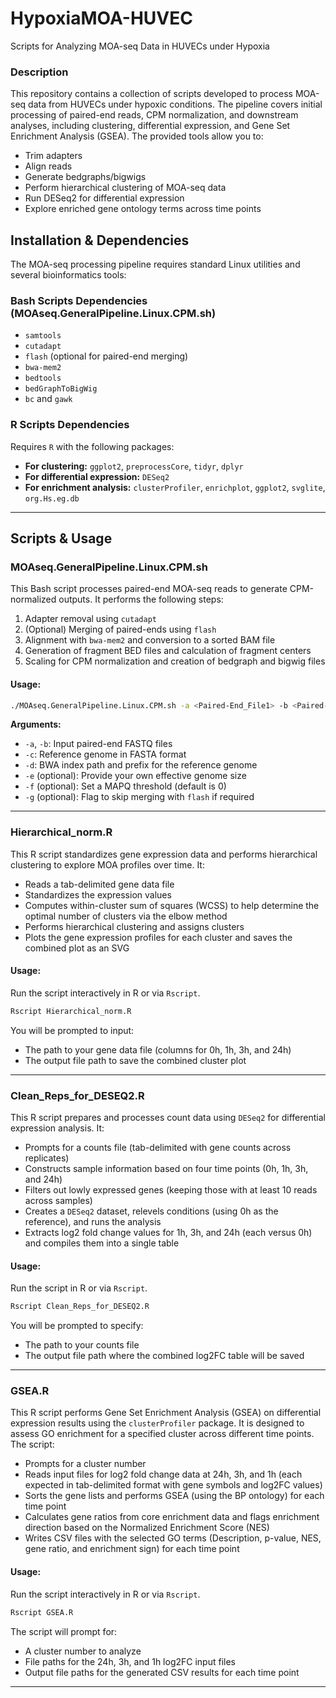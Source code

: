 # HypoxiaMOA-HUVEC

Scripts for Analyzing MOA-seq Data in HUVECs under Hypoxia

### Description
This repository contains a collection of scripts developed to process MOA-seq data from HUVECs under hypoxic conditions. The pipeline covers initial processing of paired-end reads, CPM normalization, and downstream analyses, including clustering, differential expression, and Gene Set Enrichment Analysis (GSEA). The provided tools allow you to:
- Trim adapters
- Align reads
- Generate bedgraphs/bigwigs
- Perform hierarchical clustering of MOA-seq data
- Run DESeq2 for differential expression
- Explore enriched gene ontology terms across time points

## Installation & Dependencies
The MOA-seq processing pipeline requires standard Linux utilities and several bioinformatics tools:

### Bash Scripts Dependencies (MOAseq.GeneralPipeline.Linux.CPM.sh)
- `samtools`
- `cutadapt`
- `flash` (optional for paired-end merging)
- `bwa-mem2`
- `bedtools`
- `bedGraphToBigWig`
- `bc` and `gawk`

### R Scripts Dependencies
Requires `R` with the following packages:
- **For clustering:** `ggplot2`, `preprocessCore`, `tidyr`, `dplyr`
- **For differential expression:** `DESeq2`
- **For enrichment analysis:** `clusterProfiler`, `enrichplot`, `ggplot2`, `svglite`, `org.Hs.eg.db`

---

## Scripts & Usage

### **MOAseq.GeneralPipeline.Linux.CPM.sh**
This Bash script processes paired-end MOA-seq reads to generate CPM-normalized outputs. It performs the following steps:

1. Adapter removal using `cutadapt`
2. (Optional) Merging of paired-ends using `flash`
3. Alignment with `bwa-mem2` and conversion to a sorted BAM file
4. Generation of fragment BED files and calculation of fragment centers
5. Scaling for CPM normalization and creation of bedgraph and bigwig files

#### **Usage:**
```bash
./MOAseq.GeneralPipeline.Linux.CPM.sh -a <Paired-End_File1> -b <Paired-End_File2> -c <Reference_Genome_FASTA> -d <Genome_BWA_Index_Path/Prefix> [-e <Effective_Genome_Size>] [-f <MAPQ_Threshold>] [-g]
```
**Arguments:**
- `-a`, `-b`: Input paired-end FASTQ files
- `-c`: Reference genome in FASTA format
- `-d`: BWA index path and prefix for the reference genome
- `-e` (optional): Provide your own effective genome size
- `-f` (optional): Set a MAPQ threshold (default is 0)
- `-g` (optional): Flag to skip merging with `flash` if required

---

### **Hierarchical_norm.R**
This R script standardizes gene expression data and performs hierarchical clustering to explore MOA profiles over time. It:
- Reads a tab-delimited gene data file
- Standardizes the expression values
- Computes within-cluster sum of squares (WCSS) to help determine the optimal number of clusters via the elbow method
- Performs hierarchical clustering and assigns clusters
- Plots the gene expression profiles for each cluster and saves the combined plot as an SVG

#### **Usage:**
Run the script interactively in R or via `Rscript`.
```r
Rscript Hierarchical_norm.R
```
You will be prompted to input:
- The path to your gene data file (columns for 0h, 1h, 3h, and 24h)
- The output file path to save the combined cluster plot

---

### **Clean_Reps_for_DESEQ2.R**
This R script prepares and processes count data using `DESeq2` for differential expression analysis. It:
- Prompts for a counts file (tab-delimited with gene counts across replicates)
- Constructs sample information based on four time points (0h, 1h, 3h, and 24h)
- Filters out lowly expressed genes (keeping those with at least 10 reads across samples)
- Creates a `DESeq2` dataset, relevels conditions (using 0h as the reference), and runs the analysis
- Extracts log2 fold change values for 1h, 3h, and 24h (each versus 0h) and compiles them into a single table

#### **Usage:**
Run the script in R or via `Rscript`.
```r
Rscript Clean_Reps_for_DESEQ2.R
```
You will be prompted to specify:
- The path to your counts file
- The output file path where the combined log2FC table will be saved

---

### **GSEA.R**
This R script performs Gene Set Enrichment Analysis (GSEA) on differential expression results using the `clusterProfiler` package. It is designed to assess GO enrichment for a specified cluster across different time points. The script:
- Prompts for a cluster number
- Reads input files for log2 fold change data at 24h, 3h, and 1h (each expected in tab-delimited format with gene symbols and log2FC values)
- Sorts the gene lists and performs GSEA (using the BP ontology) for each time point
- Calculates gene ratios from core enrichment data and flags enrichment direction based on the Normalized Enrichment Score (NES)
- Writes CSV files with the selected GO terms (Description, p-value, NES, gene ratio, and enrichment sign) for each time point

#### **Usage:**
Run the script interactively in R or via `Rscript`.
```r
Rscript GSEA.R
```
The script will prompt for:
- A cluster number to analyze
- File paths for the 24h, 3h, and 1h log2FC input files
- Output file paths for the generated CSV results for each time point

---
